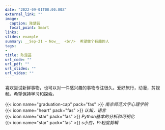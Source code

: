 ```yaml
---
date: "2022-09-01T00:00:00Z"
external_link: ""
image:
  caption: 陈楚芸
  focal_point: Smart
links: 
slides: example
summary: __Sep-21 ~ Now__  <br/>  希望做个有趣的人
tags:
- 
title: 陈楚芸
url_code: ""
url_pdf: ""
url_slides: ""
url_video: ""
---
```

喜欢尝试新鲜事物，也可以对一件感兴趣的事物专注很久。爱好旅行，动漫，剪视频。希望保持学习和探索。

{{< icon name="graduation-cap" pack="fas" >}} _南京师范大学心理学院_  
{{< icon name="heart" pack="fas" >}} _认知，语言_  
{{< icon name="star" pack="fas" >}} _Python基本的分析和可视化_  
{{< icon name="star" pack="fas" >}} _s小白，Pr轻度剪辑_  


